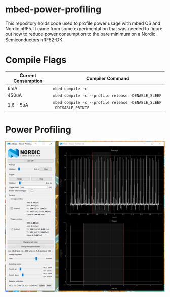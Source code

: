 # mbed-power-profiling
This repository holds code used to profile power usage with mbed OS and Nordic nRF5. It came from some experimentation that was needed to figure out how to reduce power consumption to the bare minimum on a Nordic Semiconductors nRF52-DK.

# Compile Flags

| Current Consumption | Compiler Command |
| --- | --- |
| 6mA | `mbed compile -c` |
| 450uA | `mbed compile -c --profile release -DENABLE_SLEEP` |
| 1.6 - 5uA | `mbed compile -c --profile release -DENABLE_SLEEP -DDISABLE_PRINTF` |

# Power Profiling

![1.6uA consumption](lowest-power.png)

